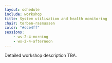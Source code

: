 ```yaml
---
layout: schedule
include: workshop
title: System utilisation and health monitoring
chair: torben-rasmussen
color: "#cce4ff"
sessions:
    - ws-2-4-morning
    - ws-2-4-afternoon
---
```


Detailed workshop description TBA.
